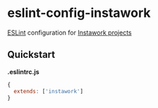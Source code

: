 # eslint-config-instawork

[ESLint](http://eslint.org) configuration for [Instawork projects](http://github.com/instawork)

## Quickstart

**.eslintrc.js**

```js
{
  extends: ['instawork']
}
```

